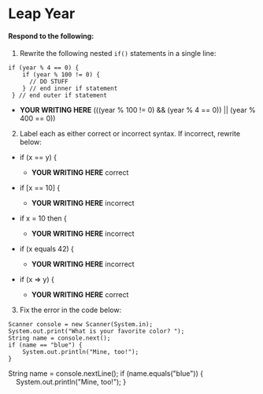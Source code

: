 # Leap Year
#### Respond to the following:

1. Rewrite the following nested `if()` statements in a single line:
  ```
  if (year % 4 == 0) {
      if (year % 100 != 0) {
        // DO STUFF
      } // end inner if statement
   } // end outer if statement
  ```
  * **YOUR WRITING HERE**
(((year % 100 != 0) && (year % 4 == 0)) || (year % 400 == 0))

2. Label each as either correct or incorrect syntax. If incorrect, rewrite below:
  * if (x == y) {

    * **YOUR WRITING HERE**
correct
  * if [x == 10] {

    * **YOUR WRITING HERE**
incorrect
  * if x = 10 then {

    * **YOUR WRITING HERE**
incorrect
  * if (x equals 42) {

    * **YOUR WRITING HERE**
incorrect
  * if (x => y) {

    * **YOUR WRITING HERE**
correct

3. Fix the error in the code below:

  ```
  Scanner console = new Scanner(System.in);
  System.out.print("What is your favorite color? ");
  String name = console.next();
  if (name == "blue") {
      System.out.println("Mine, too!");
  }
  ```

String name = console.nextLine();
  if (name.equals("blue")) {
      System.out.println("Mine, too!");
  }
  ```
